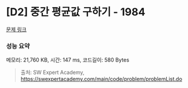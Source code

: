 # [D2] 중간 평균값 구하기 - 1984 

[문제 링크](https://swexpertacademy.com/main/code/problem/problemDetail.do?contestProbId=AV5Pw_-KAdcDFAUq) 

### 성능 요약

메모리: 21,760 KB, 시간: 147 ms, 코드길이: 580 Bytes



> 출처: SW Expert Academy, https://swexpertacademy.com/main/code/problem/problemList.do